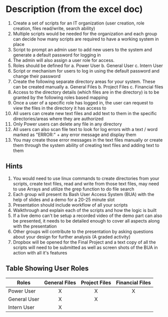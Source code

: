 # Description (from the excel doc)

1. Create a set of scripts for an IT organization (user creation, role creation, files read/write, search ability)
2. Multiple scripts would be needed for the organization and each group can decide how many scripts are required to have a working system in place
3. Script to prompt an admin user to add new users to the system and generate a default password for logging in
4. The admin will also assign a user role for access.
5. Roles should be defined for
  a. Power User
  b. General User
  c. Intern User
6. Script or mechanism for users to log in using the default password and change their password
7. Create the following separate directory areas for your system. These can be created manually
  a. General Files
  b. Project Files
  c. Financial files
8. Access to the directory details (which files are in the directory) is to be granted by the following roles based mapping
9. Once a user of a specific role has logged in, the user can request to view the files in the directory it has access to
10. All users can create new text files and add text to them in the specific directories/areas where they are authorized
11. Only Power users can delete any file in any directory
12. All users can also scan file text to look for log errors with a text / word marked as "ERROR:" + any error message and display them
13. You may create those error messages in the text files manually or create them through the system ability of creating text files and adding text to them

## Hints

1. You would need to use linux commands to create directories from your scripts, create text files, read and write from those text files, may need to use Arrays and utilize the grep function to do file search
2. Each group will present its Bash User Access System (BUA) with the help of slides and a demo for a 20-25 minute slot
3. Presentation should include workflow of all your scripts
4. Walkthrough and explain each of the scripts and how the logic is built
5. If a live demo can't be setup a recorded video of the demo part can also be presented, it needs to be detailed enough to cover all aspects along with the presentation
6. Other groups will contribute to the presentation by asking questions about your design for further analysis (A graded activity)
7. Dropbox will be opened for the Final Project and a text copy of all the scripts will need to be submitted as well as screen shots of the BUA in action with all it's features

## Table Showing User Roles

| Roles        | General Files | Project Files | Financial Files |
|--------------|:-------------:|:-------------:|:---------------:|
| Power User   |       X       |       X       |        X        |
| General User |       X       |       X       |                 |
| Intern User  |       X       |               |                 |